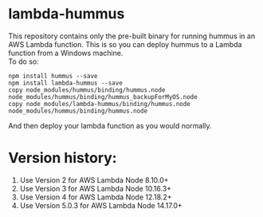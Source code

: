 # lambda-hummus

This repository contains only the pre-built binary for running hummus in an AWS Lambda function.  This is so you can deploy hummus to a Lambda function from a Windows machine.  
To do so:
```
npm install hummus --save
npm install lambda-hummus --save
copy node_modules/hummus/binding/hummus.node node_modules/hummus/binding/hummus_backupForMyOS.node
copy node_modules/lambda-hummus/binding/hummus.node node_modules/hummus/binding/hummus.node
```

And then deploy your lambda function as you would normally.

# Version history:
1. Use Version 2 for AWS Lambda Node 8.10.0+
2. Use Version 3 for AWS Lambda Node 10.16.3+
3. Use Version 4 for AWS Lambda Node 12.18.2+
3. Use Version 5.0.3 for AWS Lambda Node 14.17.0+
